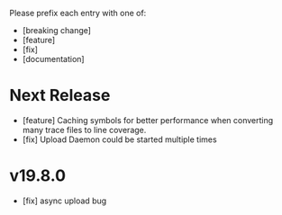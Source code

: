 Please prefix each entry with one of: 

- [breaking change]
- [feature]
- [fix]
- [documentation]

# Next Release
- [feature] Caching symbols for better performance when converting many trace files to line coverage.
- [fix] Upload Daemon could be started multiple times

# v19.8.0
- [fix] async upload bug

